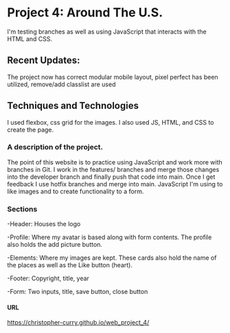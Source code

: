 # Project 4: Around The U.S.

I'm testing branches as well as using JavaScript that interacts with the HTML and CSS.

## Recent Updates:

The project now has correct modular mobile layout, pixel perfect has been utilized, remove/add classlist are used

## Techniques and Technologies

I used flexbox, css grid for the images. I also used JS, HTML, and CSS to create the page.

### A description of the project.

The point of this website is to practice using JavaScript and work more with branches in Git. I work in the features/ branches and merge those changes into the developer branch and finally push that code into main. Once I get feedback I use hotfix branches and merge into main. JavaScript I'm using to like images and to create functionality to a form.

### Sections

-Header: Houses the logo

-Profile: Where my avatar is based along with form contents. The profile also holds the add picture button.

-Elements: Where my images are kept. These cards also hold the name of the places as well as the Like button (heart).

-Footer: Copyright, title, year

-Form: Two inputs, title, save button, close button

#### URL

https://christopher-curry.github.io/web_project_4/
